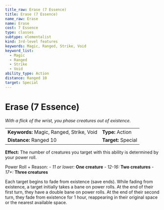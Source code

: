 ```yaml
---
title_raw: Erase (7 Essence)
title: Erase (7 Essence)
name_raw: Erase
name: Erase
cost: 7 Essence
type: classes
subtype: elementalist
kind: 3rd-level features
keywords: Magic, Ranged, Strike, Void
keyword_list:
  - Magic
  - Ranged
  - Strike
  - Void
ability_type: Action
distance: Ranged 10
target: Special
---
```


# Erase (7 Essence)

*With a flick of the wrist, you phase creatures out of existence.*

|                                           |                     |
| :---------------------------------------- | :------------------ |
| **Keywords:** Magic, Ranged, Strike, Void | **Type:** Action    |
| **Distance:** Ranged 10                   | **Target:** Special |

**Effect:** The number of creatures you target with this ability is determined by your power roll.

Power Roll + Reason: - *11 or lower:* **One creature** - *12-16:* **Two creatures** - *17+:* **Three creatures**

Each target begins to fade from existence (save ends). While fading from existence, a target initially takes a bane on power rolls. At the end of their first turn, they have a double bane on power rolls. At the end of their second turn, they fade from existence for 1 hour, reappearing in their original space or the nearest available space.
